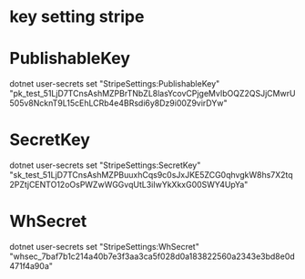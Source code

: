 <h1>key setting stripe</h1>

# PublishableKey
dotnet user-secrets set "StripeSettings:PublishableKey" "pk_test_51LjD7TCnsAshMZPBrTNbZL8lasYcovCPjgeMvIbOQZ2QSJjCMwrU505v8NcknT9L15cEhLCRb4e4BRsdi6y8Dz9i00Z9virDYw"

# SecretKey
dotnet user-secrets set "StripeSettings:SecretKey" "sk_test_51LjD7TCnsAshMZPBuuxhCqs9c0sJxJKE5ZCG0qhvgkW8hs7X2tq2PZtjCENTO12oOsPWZwWGGvqUtL3iIwYkXkxG00SWY4UpYa"

# WhSecret
dotnet user-secrets set "StripeSettings:WhSecret" "whsec_7baf7b1c214a40b7e3f3aa3ca5f028d0a183822560a2343e3bd8e0d471f4a90a"
